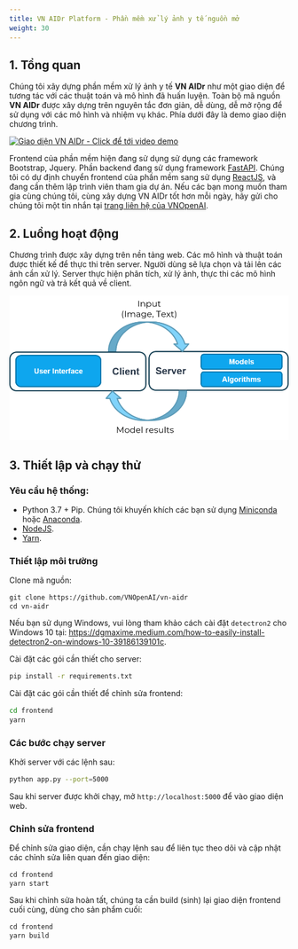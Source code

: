 ```yaml
---
title: VN AIDr Platform - Phần mềm xử lý ảnh y tế nguồn mở
weight: 30
---
```


## 1. Tổng quan

Chúng tôi xây dựng phần mềm xử lý ảnh y tế **VN AIDr** như một giao diện để tương tác với các thuật toán và mô hình đã huấn luyện. Toàn bộ mã nguồn **VN AIDr** được xây dựng trên nguyên tắc đơn giản, dễ dùng, dễ mở rộng để sử dụng với các mô hình và nhiệm vụ khác. Phía dưới đây là demo giao diện chương trình.

[![Giao diện VN AIDr - Click để tới video demo](https://raw.githubusercontent.com/VNOpenAI/vn-aidr/master/screenshots/screen.png)](https://youtu.be/pw62Hxy-BeE)

Frontend của phần mềm hiện đang sử dụng sử dụng các framework Bootstrap, Jquery. Phần backend đang sử dụng framework [FastAPI](https://fastapi.tiangolo.com/). Chúng tôi có dự định chuyển frontend của phần mềm sang sử dụng [ReactJS](https://reactjs.org/), và đang cần thêm lập trình viên tham gia dự án. Nếu các bạn mong muốn tham gia cùng chúng tôi, cùng xây dựng VN AIDr tốt hơn mỗi ngày, hãy gửi cho chúng tôi một tin nhắn tại [trang liên hệ của VNOpenAI](https://vnopenai.org/contact/).

## 2. Luồng hoạt động

Chương trình được xây dựng trên nền tảng web. Các mô hình và thuật toán được thiết kế để thực thi trên server. Người dùng sẽ lựa chọn và tải lên các ảnh cần xử lý. Server thực hiện phân tích, xử lý ảnh, thực thi các mô hình ngôn ngữ và trả kết quả về client. 

![Kiến trúc hệ thống dạng Client - Server của hệ thống](client-server-architecture.png)

## 3. Thiết lập và chạy thử

### Yêu cầu hệ thống:

- Python 3.7 + Pip. Chúng tôi khuyến khích các bạn sử dụng [Miniconda](https://docs.conda.io/en/latest/miniconda.html) hoặc [Anaconda](https://www.anaconda.com/).
- [NodeJS](https://nodejs.vn/).
- [Yarn](https://yarnpkg.com/).

### Thiết lập môi trường

Clone mã nguồn:

```
git clone https://github.com/VNOpenAI/vn-aidr
cd vn-aidr
```

Nếu bạn sử dụng Windows, vui lòng tham khảo cách cài đặt `detectron2` cho Windows 10 tại: <https://dgmaxime.medium.com/how-to-easily-install-detectron2-on-windows-10-39186139101c>.

Cài đặt các gói cần thiết cho server:

```sh
pip install -r requirements.txt
```

Cài đặt các gói cần thiết để chỉnh sửa frontend:

```sh
cd frontend
yarn
```

### Các bước chạy server

Khởi server với các lệnh sau:

```sh
python app.py --port=5000
```

Sau khi server được khởi chạy, mở `http://localhost:5000` để vào giao diện web.

### Chỉnh sửa frontend

Để chỉnh sửa giao diện, cần chạy lệnh sau để liên tục theo dõi và cập nhật các chỉnh sửa liên quan đến giao diện:

```
cd frontend
yarn start
```

Sau khi chỉnh sửa hoàn tất, chúng ta cần build (sinh) lại giao diện frontend cuối cùng, dùng cho sản phẩm cuối:

```
cd frontend
yarn build
```
